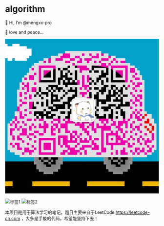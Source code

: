 # algorithm
👋 Hi, I’m @mengxx-pro

🌱 love and peace...

   ![微信二维码](https://github.com/mengxx-pro/algorithm/blob/master/wechat.jpg)
   
   ![标签1](https://img.shields.io/badge/build-passing-brightgreen) ![标签2](https://img.shields.io/badge/version-1.0.0-blue)
     
   本项目是用于算法学习的笔记，题目主要来自于LeetCode https://leetcode-cn.com ，大多是手敲的代码，希望能坚持下去！
